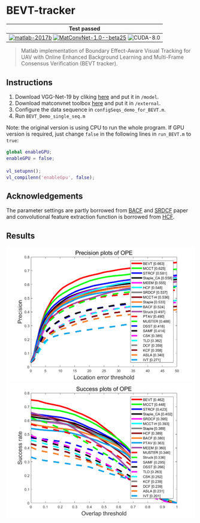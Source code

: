# BEVT-tracker
| **Test passed**                                              |
| ------------------------------------------------------------ |
| [![matlab-2017b](https://img.shields.io/badge/matlab-2017b-yellow.svg)](https://www.mathworks.com/products/matlab.html) [![MatConvNet-1.0--beta25](https://img.shields.io/badge/MatConvNet-1.0--beta25%20-blue.svg)](http://www.vlfeat.org/matconvnet/download/matconvnet-1.0-beta25.tar.gz) ![CUDA-8.0](https://img.shields.io/badge/CUDA-8.0-green.svg) |

> Matlab implementation of Boundary Effect-Aware Visual Tracking for UAV with Online Enhanced Background Learning and Multi-Frame Consensus Verification (BEVT tracker).

## Instructions
1. Download VGG-Net-19 by cliking [here](http://www.vlfeat.org/matconvnet/models/imagenet-vgg-verydeep-19.mat) and put it in `/model`.
2. Download matconvnet toolbox [here](http://www.vlfeat.org/matconvnet/download/matconvnet-1.0-beta25.tar.gz) and put it in `/external`.
3. Configure the data sequence in `configSeqs_demo_for_BEVT.m`.
4. Run `BEVT_Demo_single_seq.m`

Note: the original version is using CPU to run the whole program. 
If GPU version is required, just change `false` in the following lines in `run_BEVT.m` to `true`:
```matlab
global enableGPU;
enableGPU = false;

vl_setupnn();
vl_compilenn('enableGpu', false);
```

## Acknowledgements
The parameter settings are partly borrowed from [BACF](http://www.hamedkiani.com/bacf.html) and [SRDCF](https://www.cvl.isy.liu.se/research/objrec/visualtracking/decontrack/index.html) paper and convolutional feature extraction function is borrowed from [HCF](https://github.com/jbhuang0604/CF2).

## Results
![](./result/error.png "Precision plot")
![](./result/overlap.png "Success plot")

